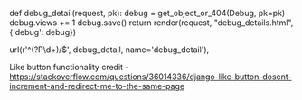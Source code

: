 def debug_detail(request, pk):
    debug = get_object_or_404(Debug, pk=pk)
    debug.views += 1
    debug.save()
    return render(request, "debug_details.html", {'debug': debug})    
    
 url(r'^(?P<pk>\d+)/$', debug_detail, name='debug_detail'),    
 
 
Like button functionality credit -  https://stackoverflow.com/questions/36014336/django-like-button-dosent-increment-and-redirect-me-to-the-same-page